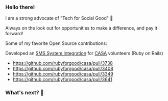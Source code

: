 ### Hello there!

I am a strong advocate of "Tech for Social Good" 🎉

Always on the look out for opportunities to make a difference, and pay it forward! 

Some of my favorite Open Source contributions:

Developed an [SMS System Integration](https://github.com/rubyforgood/casa/issues/1017) for [CASA](https://pgcasa.org/) volunteers  (Ruby on Rails)

- https://github.com/rubyforgood/casa/pull/3738
- https://github.com/rubyforgood/casa/pull/3408
- https://github.com/rubyforgood/casa/pull/3349
- https://github.com/rubyforgood/casa/pull/3641

### What's next? 👀



<!--
**7riumph/7riumph** is a ✨ _special_ ✨ repository because its `README.md` (this file) appears on your GitHub profile.

Here are some ideas to get you started:

- 🔭 I’m currently working on ...
- 🌱 I’m currently learning ...
- 👯 I’m looking to collaborate on ...
- 🤔 I’m looking for help with ...
- 💬 Ask me about ...
- 📫 How to reach me: ...
- 😄 Pronouns: ...
- ⚡ Fun fact: ...
-->
